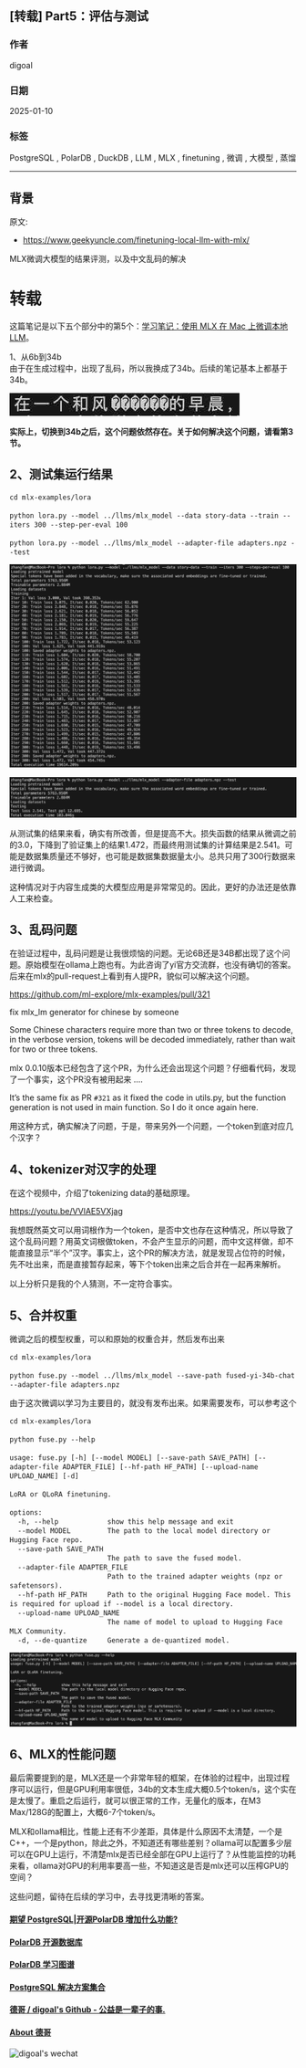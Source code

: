 ## [转载] Part5：评估与测试  
                                                                                                
### 作者                                                                    
digoal                                                                    
                                                                           
### 日期                                                                         
2025-01-10                                                          
                                                                        
### 标签                                                                      
PostgreSQL , PolarDB , DuckDB , LLM , MLX , finetuning , 微调 , 大模型 , 蒸馏     
                                                                                               
----                                                                        
                                                                                      
## 背景    
原文:   
- https://www.geekyuncle.com/finetuning-local-llm-with-mlx/  
  
MLX微调大模型的结果评测，以及中文乱码的解决  
  
# 转载  
  
这篇笔记是以下五个部分中的第5个：[学习笔记：使用 MLX 在 Mac 上微调本地 LLM](../202501/20250110_01.md)。  
  
1、从6b到34b  
由于在生成过程中，出现了乱码，所以我换成了34b。后续的笔记基本上都基于34b。  
  
![pic](20250110_06_pic_001.jpg)  
  
<b> 实际上，切换到34b之后，这个问题依然存在。关于如何解决这个问题，请看第3节。</b>   
  
## 2、测试集运行结果  
```  
cd mlx-examples/lora  
  
python lora.py --model ../llms/mlx_model --data story-data --train --iters 300 --step-per-eval 100   
  
python lora.py --model ../llms/mlx_model --adapter-file adapters.npz --test    
```  
  
![微调yi:34b-chat过程](20250110_06_pic_002.jpg)  
  
![测试yi:34b-chat微调结果](20250110_06_pic_003.jpg)  
  
从测试集的结果来看，确实有所改善，但是提高不大。损失函数的结果从微调之前的3.0，下降到了验证集上的结果1.472，而最终用测试集的计算结果是2.541。可能是数据集质量还不够好，也可能是数据集数据量太小。总共只用了300行数据来进行微调。  
  
这种情况对于内容生成类的大模型应用是非常常见的。因此，更好的办法还是依靠人工来检查。  
  
## 3、乱码问题  
在验证过程中，乱码问题是让我很烦恼的问题。无论6B还是34B都出现了这个问题。原始模型在ollama上跑也有。为此咨询了yi官方交流群，也没有确切的答案。后来在mlx的pull-request上看到有人提PR，貌似可以解决这个问题。  
  
https://github.com/ml-explore/mlx-examples/pull/321   
  
fix mlx_lm generator for chinese by someone   
  
Some Chinese characters require more than two or three tokens to decode, in the verbose version, tokens will be decoded immediately, rather than wait for two or three tokens.    
  
mlx 0.0.10版本已经包含了这个PR，为什么还会出现这个问题？仔细看代码，发现了一个事实，这个PR没有被用起来 ....   
  
It’s the same fix as PR `#321` as it fixed the code in utils.py, but the function generation is not used in main function. So I do it once again here.  
  
用这种方式，确实解决了问题，于是，带来另外一个问题，一个token到底对应几个汉字？  
  
## 4、tokenizer对汉字的处理  
在这个视频中，介绍了tokenizing data的基础原理。  
  
https://youtu.be/VVlAE5VXjag  
  
我想既然英文可以用词根作为一个token，是否中文也存在这种情况，所以导致了这个乱码问题？用英文词根做token，不会产生显示的问题，而中文这样做，却不能直接显示“半个”汉字。事实上，这个PR的解决方法，就是发现占位符的时候，先不吐出来，而是直接暂存起来，等下个token出来之后合并在一起再来解析。  
  
以上分析只是我的个人猜测，不一定符合事实。  
  
## 5、合并权重  
微调之后的模型权重，可以和原始的权重合并，然后发布出来  
```  
cd mlx-examples/lora  
  
python fuse.py --model ../llms/mlx_model --save-path fused-yi-34b-chat --adapter-file adapters.npz  
```  
  
由于这次微调以学习为主要目的，就没有发布出来。如果需要发布，可以参考这个  
  
```  
cd mlx-examples/lora  
  
python fuse.py --help  
  
usage: fuse.py [-h] [--model MODEL] [--save-path SAVE_PATH] [--adapter-file ADAPTER_FILE] [--hf-path HF_PATH] [--upload-name UPLOAD_NAME] [-d]  
  
LoRA or QLoRA finetuning.  
  
options:  
  -h, --help            show this help message and exit  
  --model MODEL         The path to the local model directory or Hugging Face repo.  
  --save-path SAVE_PATH  
                        The path to save the fused model.  
  --adapter-file ADAPTER_FILE  
                        Path to the trained adapter weights (npz or safetensors).  
  --hf-path HF_PATH     Path to the original Hugging Face model. This is required for upload if --model is a local directory.  
  --upload-name UPLOAD_NAME  
                        The name of model to upload to Hugging Face MLX Community.  
  -d, --de-quantize     Generate a de-quantized model.  
```  
  
![pic](20250110_06_pic_004.jpg)  
  
## 6、MLX的性能问题  
最后需要提到的是，MLX还是一个非常年轻的框架，在体验的过程中，出现过程序可以运行，但是GPU利用率很低，34b的文本生成大概0.5个token/s，这个实在是太慢了。重启之后运行，就可以很正常的工作，无量化的版本，在M3 Max/128G的配置上，大概6-7个token/s。  
  
MLX和ollama相比，性能上还有不少差距，具体是什么原因不太清楚，一个是C++，一个是python，除此之外，不知道还有哪些差别？ollama可以配置多少层可以在GPU上运行，不清楚mlx是否已经全部在GPU上运行了？从性能监控的功耗来看，ollama对GPU的利用率要高一些，不知道这是否是mlx还可以压榨GPU的空间？  
  
这些问题，留待在后续的学习中，去寻找更清晰的答案。  
  
  
#### [期望 PostgreSQL|开源PolarDB 增加什么功能?](https://github.com/digoal/blog/issues/76 "269ac3d1c492e938c0191101c7238216")
  
  
#### [PolarDB 开源数据库](https://openpolardb.com/home "57258f76c37864c6e6d23383d05714ea")
  
  
#### [PolarDB 学习图谱](https://www.aliyun.com/database/openpolardb/activity "8642f60e04ed0c814bf9cb9677976bd4")
  
  
#### [PostgreSQL 解决方案集合](../201706/20170601_02.md "40cff096e9ed7122c512b35d8561d9c8")
  
  
#### [德哥 / digoal's Github - 公益是一辈子的事.](https://github.com/digoal/blog/blob/master/README.md "22709685feb7cab07d30f30387f0a9ae")
  
  
#### [About 德哥](https://github.com/digoal/blog/blob/master/me/readme.md "a37735981e7704886ffd590565582dd0")
  
  
![digoal's wechat](../pic/digoal_weixin.jpg "f7ad92eeba24523fd47a6e1a0e691b59")
  
